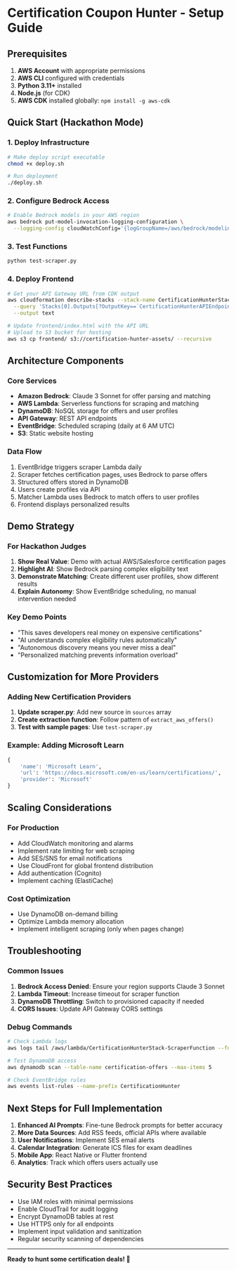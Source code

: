 # Certification Coupon Hunter - Setup Guide

## Prerequisites

1. **AWS Account** with appropriate permissions
2. **AWS CLI** configured with credentials
3. **Python 3.11+** installed
4. **Node.js** (for CDK)
5. **AWS CDK** installed globally: `npm install -g aws-cdk`

## Quick Start (Hackathon Mode)

### 1. Deploy Infrastructure

```bash
# Make deploy script executable
chmod +x deploy.sh

# Run deployment
./deploy.sh
```

### 2. Configure Bedrock Access

```bash
# Enable Bedrock models in your AWS region
aws bedrock put-model-invocation-logging-configuration \
  --logging-config cloudWatchConfig='{logGroupName=/aws/bedrock/modelinvocations,roleArn=arn:aws:iam::ACCOUNT:role/service-role/AmazonBedrockExecutionRoleForKnowledgeBase_XXXXX}'
```

### 3. Test Functions

```bash
python test-scraper.py
```

### 4. Deploy Frontend

```bash
# Get your API Gateway URL from CDK output
aws cloudformation describe-stacks --stack-name CertificationHunterStack \
  --query 'Stacks[0].Outputs[?OutputKey==`CertificationHunterAPIEndpoint`].OutputValue' \
  --output text

# Update frontend/index.html with the API URL
# Upload to S3 bucket for hosting
aws s3 cp frontend/ s3://certification-hunter-assets/ --recursive
```

## Architecture Components

### Core Services
- **Amazon Bedrock**: Claude 3 Sonnet for offer parsing and matching
- **AWS Lambda**: Serverless functions for scraping and matching
- **DynamoDB**: NoSQL storage for offers and user profiles
- **API Gateway**: REST API endpoints
- **EventBridge**: Scheduled scraping (daily at 6 AM UTC)
- **S3**: Static website hosting

### Data Flow
1. EventBridge triggers scraper Lambda daily
2. Scraper fetches certification pages, uses Bedrock to parse offers
3. Structured offers stored in DynamoDB
4. Users create profiles via API
5. Matcher Lambda uses Bedrock to match offers to user profiles
6. Frontend displays personalized results

## Demo Strategy

### For Hackathon Judges

1. **Show Real Value**: Demo with actual AWS/Salesforce certification pages
2. **Highlight AI**: Show Bedrock parsing complex eligibility text
3. **Demonstrate Matching**: Create different user profiles, show different results
4. **Explain Autonomy**: Show EventBridge scheduling, no manual intervention needed

### Key Demo Points

- "This saves developers real money on expensive certifications"
- "AI understands complex eligibility rules automatically"
- "Autonomous discovery means you never miss a deal"
- "Personalized matching prevents information overload"

## Customization for More Providers

### Adding New Certification Providers

1. **Update scraper.py**: Add new source in `sources` array
2. **Create extraction function**: Follow pattern of `extract_aws_offers()`
3. **Test with sample pages**: Use `test-scraper.py`

### Example: Adding Microsoft Learn

```python
{
    'name': 'Microsoft Learn',
    'url': 'https://docs.microsoft.com/en-us/learn/certifications/',
    'provider': 'Microsoft'
}
```

## Scaling Considerations

### For Production
- Add CloudWatch monitoring and alarms
- Implement rate limiting for web scraping
- Add SES/SNS for email notifications
- Use CloudFront for global frontend distribution
- Add authentication (Cognito)
- Implement caching (ElastiCache)

### Cost Optimization
- Use DynamoDB on-demand billing
- Optimize Lambda memory allocation
- Implement intelligent scraping (only when pages change)

## Troubleshooting

### Common Issues

1. **Bedrock Access Denied**: Ensure your region supports Claude 3 Sonnet
2. **Lambda Timeout**: Increase timeout for scraper function
3. **DynamoDB Throttling**: Switch to provisioned capacity if needed
4. **CORS Issues**: Update API Gateway CORS settings

### Debug Commands

```bash
# Check Lambda logs
aws logs tail /aws/lambda/CertificationHunterStack-ScraperFunction --follow

# Test DynamoDB access
aws dynamodb scan --table-name certification-offers --max-items 5

# Check EventBridge rules
aws events list-rules --name-prefix CertificationHunter
```

## Next Steps for Full Implementation

1. **Enhanced AI Prompts**: Fine-tune Bedrock prompts for better accuracy
2. **More Data Sources**: Add RSS feeds, official APIs where available
3. **User Notifications**: Implement SES email alerts
4. **Calendar Integration**: Generate ICS files for exam deadlines
5. **Mobile App**: React Native or Flutter frontend
6. **Analytics**: Track which offers users actually use

## Security Best Practices

- Use IAM roles with minimal permissions
- Enable CloudTrail for audit logging
- Encrypt DynamoDB tables at rest
- Use HTTPS only for all endpoints
- Implement input validation and sanitization
- Regular security scanning of dependencies

---

**Ready to hunt some certification deals! 🎯**